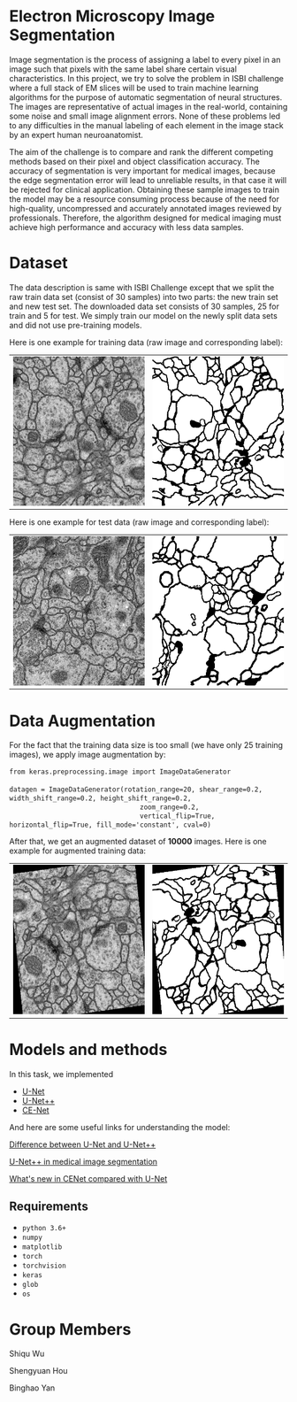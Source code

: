 # Electron Microscopy Image Segmentation
Image segmentation is the process of assigning a label to every pixel 
in an image such that pixels with the same label share certain visual characteristics. 
In this project, we try to solve the problem in ISBI challenge where a full stack of EM slices will be used to train 
machine learning algorithms for the purpose of automatic segmentation of neural structures.
The images are representative of actual images in the real-world, containing some noise and small image alignment errors. 
None of these problems led to any difficulties in the manual labeling of each element in the image stack by an expert 
human neuroanatomist. 

The aim of the challenge is to compare and rank the different competing methods based on their
pixel and object classification accuracy. The accuracy of segmentation is very important for medical images, because 
the edge segmentation error 
will lead to unreliable results, in that case it will be rejected for clinical application.
Obtaining these sample images to train the model may be a resource consuming process because of the need for high-quality, 
uncompressed and accurately annotated images reviewed by professionals.
Therefore, the algorithm designed for medical imaging must achieve high performance and accuracy with less data samples.

# Dataset
The data description is same with ISBI Challenge except that we split the raw train data set (consist of 30 samples) into two parts: the new train set and new
test set. The downloaded data set consists of 30 samples, 25 for train and 5 for test. We simply train our model on the newly split data sets and did not use pre-training models. 

Here is one example for training data (raw image and corresponding label):

<table>
  <tr>
    <td><img src="/dataset/train_img/0.png" width=270 height=270></td>
    <td><img src="/dataset/train_label/0.png" width=270 height=270></td>
  </tr>
 </table>

Here is one example for test data (raw image and corresponding label):
<table>
  <tr>
    <td><img src="/dataset/test_img/0.png" width=270 height=270></td>
    <td><img src="/dataset/test_label/0.png" width=270 height=270></td>
  </tr>
 </table>

# Data Augmentation

For the fact that the training data size is too small (we have only 25 training images),
we apply image augmentation by:

```
from keras.preprocessing.image import ImageDataGenerator

datagen = ImageDataGenerator(rotation_range=20, shear_range=0.2, width_shift_range=0.2, height_shift_range=0.2,
                                 zoom_range=0.2,
                                 vertical_flip=True, horizontal_flip=True, fill_mode='constant', cval=0)
```
After that, we get an augmented dataset of **10000** images. Here is one example for augmented training data:
<table>
  <tr>
    <td><img src="/dataset/aug/0_20.png" width=270 height=270></td>
    <td><img src="/dataset/aug_lb/0_20.png" width=270 height=270></td>
  </tr>
 </table>



# Models and methods

In this task, we implemented
- [U-Net](https://arxiv.org/pdf/1505.04597.pdf)
- [U-Net++](https://arxiv.org/pdf/1807.10165.pdf)
- [CE-Net](https://arxiv.org/pdf/1903.02740.pdf)

And here are some useful links for understanding the model:

[Difference between U-Net and U-Net++](
https://sh-tsang.medium.com/review-unet-a-nested-u-net-architecture-biomedical-image-segmentation-57be56859b20)

[U-Net++ in medical image segmentation](https://www.yinxiang.com/everhub/note/d01d5753-28f8-4649-94e0-a810e8bee795)

[What's new in CENet compared with U-Net](https://zhuanlan.zhihu.com/p/273416963)


## Requirements

- `python 3.6+`
- `numpy`
- `matplotlib`
- `torch`
- `torchvision`
- `keras`
- `glob`
- `os`


# Group Members
Shiqu Wu

Shengyuan Hou

Binghao Yan



